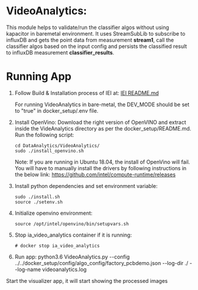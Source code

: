 # VideoAnalytics:

This module helps to validate/run the classifier algos without using kapacitor in baremetal environment.
It uses StreamSubLib to subscribe to influxDB and gets the point data from measurement **stream1**,
call the classifier algos based on the input config and persists the classified result to influxDB measurement **classifier_results**.

# Running App

1) Follow Build & Installation process of IEI at:
   [IEI README.md](../../docker_setup/README.md)

   For running VideoAnalytics in bare-metal, the DEV_MODE should be set to "true" in docker_setup/.env file.

2) Install OpenVino:
   Download the right version of OpenVINO and extract inside the VideAnalytics directory as per the docker_setup/README.md.
   Run the following script:
   ```
   cd DataAnalytics/VideoAnalytics/
   sudo ./install_openvino.sh
   ```

   Note: If you are running in Ubuntu 18.04, the install of OpenVino will fail. You will have to manually install the drivers by following instructions in the below link:
   https://github.com/intel/compute-runtime/releases

3) Install python dependencies and set environment variable:
    ```
    sudo ./install.sh
    source ./setenv.sh
    ```

4) Initialize openvino environment:
   ```
   source /opt/intel/openvino/bin/setupvars.sh
   ```
5) Stop ia_video_analytics container if it is running:
    ```
    # docker stop ia_video_analytics
    ```
6) Run app:
    python3.6 VideoAnalytics.py --config ../../docker_setup/config/algo_config/factory_pcbdemo.json  --log-dir ./ --log-name videoanalytics.log

  Start the visualizer app, it will start showing the processed images